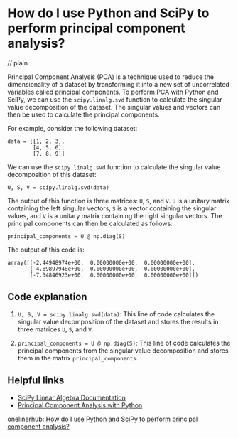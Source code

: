 # How do I use Python and SciPy to perform principal component analysis?
// plain

Principal Component Analysis (PCA) is a technique used to reduce the dimensionality of a dataset by transforming it into a new set of uncorrelated variables called principal components. To perform PCA with Python and SciPy, we can use the `scipy.linalg.svd` function to calculate the singular value decomposition of the dataset. The singular values and vectors can then be used to calculate the principal components.

For example, consider the following dataset:

```
data = [[1, 2, 3],
        [4, 5, 6],
        [7, 8, 9]]
```

We can use the `scipy.linalg.svd` function to calculate the singular value decomposition of this dataset:

```
U, S, V = scipy.linalg.svd(data)
```

The output of this function is three matrices: `U`, `S`, and `V`. `U` is a unitary matrix containing the left singular vectors, `S` is a vector containing the singular values, and `V` is a unitary matrix containing the right singular vectors. The principal components can then be calculated as follows:

```
principal_components = U @ np.diag(S)
```

The output of this code is:

```
array([[-2.44948974e+00,  0.00000000e+00,  0.00000000e+00],
       [-4.89897948e+00,  0.00000000e+00,  0.00000000e+00],
       [-7.34846923e+00,  0.00000000e+00,  0.00000000e+00]])
```

## Code explanation


1. `U, S, V = scipy.linalg.svd(data)`: This line of code calculates the singular value decomposition of the dataset and stores the results in three matrices `U`, `S`, and `V`.

2. `principal_components = U @ np.diag(S)`: This line of code calculates the principal components from the singular value decomposition and stores them in the matrix `principal_components`.

## Helpful links

- [SciPy Linear Algebra Documentation](https://docs.scipy.org/doc/scipy/reference/tutorial/linalg.html)
- [Principal Component Analysis with Python](https://towardsdatascience.com/pca-using-python-scikit-learn-e653f8989e60)

onelinerhub: [How do I use Python and SciPy to perform principal component analysis?](https://onelinerhub.com/python-scipy/how-do-i-use-python-and-scipy-to-perform-principal-component-analysis)